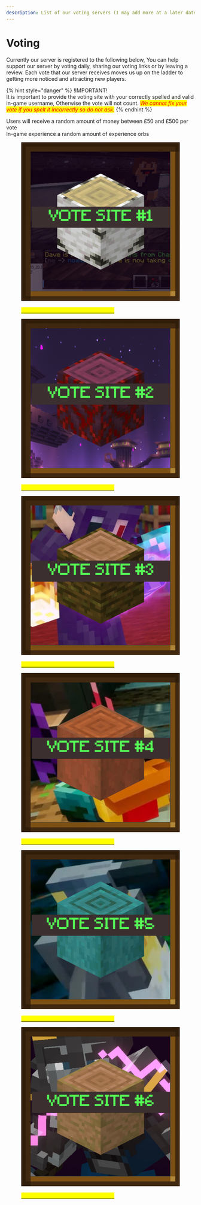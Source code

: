 ```yaml
---
description: List of our voting servers (I may add more at a later date)
---
```


# Voting

Currently our server is registered to the following below, You can help support our server by voting daily, sharing our voting links or by leaving a review. Each vote that our server receives moves us up on the ladder to getting more noticed and attracting new players.&#x20;

{% hint style="danger" %}
!IMPORTANT!\
It is important to provide the voting site with your correctly spelled and valid in-game username, Otherwise the vote will not count. _<mark style="color:red;">We cannot fix your vote if you spelt it incorrectly so do not ask.</mark>_&#x20;
{% endhint %}

Users will receive a random amount of money between £50 and £500 per vote\
In-game experience a random amount of experience orbs

<div>

<figure><img src="../../../.gitbook/assets/vote1.jpg" alt=""><figcaption><p><mark style="color:yellow;"><strong></strong></mark><a href="https://minecraft-server-list.com/server/486841/vote/"><mark style="color:yellow;"><strong>CLICK HERE TO VOTE FOR THIS SITE</strong></mark></a><mark style="color:yellow;"><strong></strong></mark></p></figcaption></figure>

 

<figure><img src="../../../.gitbook/assets/vote2.jpg" alt=""><figcaption><p><mark style="color:yellow;"><strong></strong></mark><a href="https://minecraftservers.org/vote/320843"><mark style="color:yellow;"><strong>CLICK HERE TO VOTE FOR THIS SITE</strong></mark></a><mark style="color:yellow;"><strong></strong></mark></p></figcaption></figure>

 

<figure><img src="../../../.gitbook/assets/vote3.jpg" alt=""><figcaption><p><mark style="color:yellow;"><strong></strong></mark><a href="https://minecraft-server.net/vote/EKTnoxidevad/"><mark style="color:yellow;"><strong>CLICK HERE TO VOTE FOR THIS SITE</strong></mark></a><mark style="color:yellow;"><strong></strong></mark></p></figcaption></figure>

</div>

<div>

<figure><img src="../../../.gitbook/assets/vote4.jpg" alt=""><figcaption><p><mark style="color:yellow;"><strong></strong></mark><a href="https://topmcservers.com/server/1266/vote"><mark style="color:yellow;"><strong>CLICK HERE TO VOTE FOR THIS SITE</strong></mark></a><mark style="color:yellow;"><strong></strong></mark></p></figcaption></figure>

 

<figure><img src="../../../.gitbook/assets/vote5.jpg" alt=""><figcaption><p><mark style="color:yellow;"><strong></strong></mark><a href="https://minecraft-mp.com/server/310235/vote/"><mark style="color:yellow;"><strong>CLICK HERE TO VOTE FOR THIS SITE</strong></mark></a><mark style="color:yellow;"><strong></strong></mark></p></figcaption></figure>

 

<figure><img src="../../../.gitbook/assets/vote6.jpg" alt=""><figcaption><p><mark style="color:yellow;"><strong></strong></mark><a href="https://minecraft.buzz/vote/4659"><mark style="color:yellow;"><strong>CLICK HERE TO VOTE FOR THIS SITE</strong></mark></a><mark style="color:yellow;"><strong></strong></mark></p></figcaption></figure>

</div>

